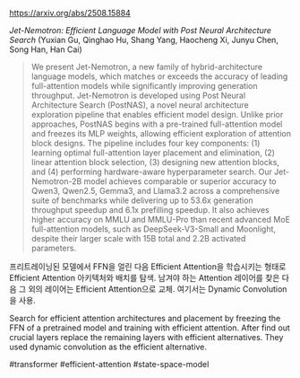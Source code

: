 https://arxiv.org/abs/2508.15884

*Jet-Nemotron: Efficient Language Model with Post Neural Architecture Search* (Yuxian Gu, Qinghao Hu, Shang Yang, Haocheng Xi, Junyu Chen, Song Han, Han Cai)

> We present Jet-Nemotron, a new family of hybrid-architecture language models, which matches or exceeds the accuracy of leading full-attention models while significantly improving generation throughput. Jet-Nemotron is developed using Post Neural Architecture Search (PostNAS), a novel neural architecture exploration pipeline that enables efficient model design. Unlike prior approaches, PostNAS begins with a pre-trained full-attention model and freezes its MLP weights, allowing efficient exploration of attention block designs. The pipeline includes four key components: (1) learning optimal full-attention layer placement and elimination, (2) linear attention block selection, (3) designing new attention blocks, and (4) performing hardware-aware hyperparameter search. Our Jet-Nemotron-2B model achieves comparable or superior accuracy to Qwen3, Qwen2.5, Gemma3, and Llama3.2 across a comprehensive suite of benchmarks while delivering up to 53.6x generation throughput speedup and 6.1x prefilling speedup. It also achieves higher accuracy on MMLU and MMLU-Pro than recent advanced MoE full-attention models, such as DeepSeek-V3-Small and Moonlight, despite their larger scale with 15B total and 2.2B activated parameters.

프리트레이닝된 모델에서 FFN을 얼린 다음 Efficient Attention을 학습시키는 형태로 Efficient Attention 아키텍처와 배치를 탐색. 남겨야 하는 Attention 레이어를 찾은 다음 그 외의 레이어는 Efficient Attention으로 교체. 여기서는 Dynamic Convolution을 사용.

Search for efficient attention architectures and placement by freezing the FFN of a pretrained model and training with efficient attention. After find out crucial layers replace the remaining layers with efficient alternatives. They used dynamic convolution as the efficient alternative.

#transformer #efficient-attention #state-space-model 